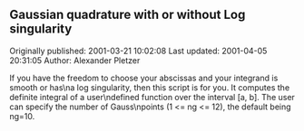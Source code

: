 ## Gaussian quadrature with or without Log singularity 
Originally published: 2001-03-21 10:02:08 
Last updated: 2001-04-05 20:31:05 
Author: Alexander Pletzer 
 
If you have the freedom to choose your abscissas and your integrand is smooth or has\na log singularity, then this script is for you. It computes the definite integral of a user\ndefined function over the interval [a, b]. The user can specify the number of Gauss\npoints (1 <= ng <= 12), the default being ng=10.